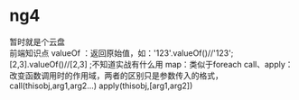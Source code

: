 # ng4
暂时就是个云盘<br>
前端知识点
valueOf ：返回原始值，如：'123'.valueOf()//'123'; [2,3].valueOf()//[2,3] ;不知道实战有什么用
map：类似于foreach
call、apply：改变函数调用时的作用域，两者的区别只是参数传入的格式，call(thisobj,arg1,arg2...) apply(thisobj,[arg1,arg2])

